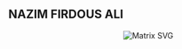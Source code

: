 ## NAZIM FIRDOUS ALI 
<div align="center">

![Matrix SVG](https://raw.githubusercontent.com/dheeraj-2000/dheeraj-2000/master/matrix.svg)


</div>

